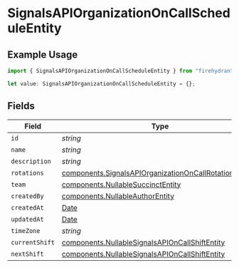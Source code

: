 # SignalsAPIOrganizationOnCallScheduleEntity

## Example Usage

```typescript
import { SignalsAPIOrganizationOnCallScheduleEntity } from "firehydrant-typescript-sdk/models/components";

let value: SignalsAPIOrganizationOnCallScheduleEntity = {};
```

## Fields

| Field                                                                                                                            | Type                                                                                                                             | Required                                                                                                                         | Description                                                                                                                      |
| -------------------------------------------------------------------------------------------------------------------------------- | -------------------------------------------------------------------------------------------------------------------------------- | -------------------------------------------------------------------------------------------------------------------------------- | -------------------------------------------------------------------------------------------------------------------------------- |
| `id`                                                                                                                             | *string*                                                                                                                         | :heavy_minus_sign:                                                                                                               | N/A                                                                                                                              |
| `name`                                                                                                                           | *string*                                                                                                                         | :heavy_minus_sign:                                                                                                               | N/A                                                                                                                              |
| `description`                                                                                                                    | *string*                                                                                                                         | :heavy_minus_sign:                                                                                                               | N/A                                                                                                                              |
| `rotations`                                                                                                                      | [components.SignalsAPIOrganizationOnCallRotationEntity](../../models/components/signalsapiorganizationoncallrotationentity.md)[] | :heavy_minus_sign:                                                                                                               | N/A                                                                                                                              |
| `team`                                                                                                                           | [components.NullableSuccinctEntity](../../models/components/nullablesuccinctentity.md)                                           | :heavy_minus_sign:                                                                                                               | N/A                                                                                                                              |
| `createdBy`                                                                                                                      | [components.NullableAuthorEntity](../../models/components/nullableauthorentity.md)                                               | :heavy_minus_sign:                                                                                                               | N/A                                                                                                                              |
| `createdAt`                                                                                                                      | [Date](https://developer.mozilla.org/en-US/docs/Web/JavaScript/Reference/Global_Objects/Date)                                    | :heavy_minus_sign:                                                                                                               | N/A                                                                                                                              |
| `updatedAt`                                                                                                                      | [Date](https://developer.mozilla.org/en-US/docs/Web/JavaScript/Reference/Global_Objects/Date)                                    | :heavy_minus_sign:                                                                                                               | N/A                                                                                                                              |
| `timeZone`                                                                                                                       | *string*                                                                                                                         | :heavy_minus_sign:                                                                                                               | N/A                                                                                                                              |
| `currentShift`                                                                                                                   | [components.NullableSignalsAPIOnCallShiftEntity](../../models/components/nullablesignalsapioncallshiftentity.md)                 | :heavy_minus_sign:                                                                                                               | N/A                                                                                                                              |
| `nextShift`                                                                                                                      | [components.NullableSignalsAPIOnCallShiftEntity](../../models/components/nullablesignalsapioncallshiftentity.md)                 | :heavy_minus_sign:                                                                                                               | N/A                                                                                                                              |